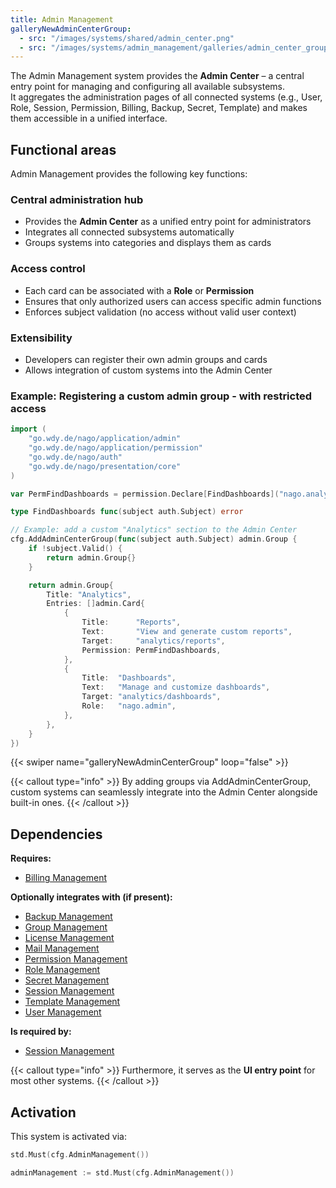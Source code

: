 ```yaml
---
title: Admin Management
galleryNewAdminCenterGroup:
  - src: "/images/systems/shared/admin_center.png"
  - src: "/images/systems/admin_management/galleries/admin_center_group/create.png"
---
```


The Admin Management system provides the **Admin Center** – a central entry point for managing and configuring all available subsystems.  
It aggregates the administration pages of all connected systems (e.g., User, Role, Session, Permission, Billing, Backup, Secret, Template) and makes them accessible in a unified interface.

## Functional areas
Admin Management provides the following key functions:

### Central administration hub
- Provides the **Admin Center** as a unified entry point for administrators
- Integrates all connected subsystems automatically
- Groups systems into categories and displays them as cards

### Access control
- Each card can be associated with a **Role** or **Permission**
- Ensures that only authorized users can access specific admin functions
- Enforces subject validation (no access without valid user context)

### Extensibility
- Developers can register their own admin groups and cards
- Allows integration of custom systems into the Admin Center

### Example: Registering a custom admin group - with restricted access

```go
import (
	"go.wdy.de/nago/application/admin"
    "go.wdy.de/nago/application/permission"
    "go.wdy.de/nago/auth"
	"go.wdy.de/nago/presentation/core"
)

var PermFindDashboards = permission.Declare[FindDashboards]("nago.analytics.dashboards", "Get access to all analytic dashboards", "Holders of this permissions can find all analytic dashboards.")

type FindDashboards func(subject auth.Subject) error

// Example: add a custom "Analytics" section to the Admin Center
cfg.AddAdminCenterGroup(func(subject auth.Subject) admin.Group {
	if !subject.Valid() {
		return admin.Group{}
	}

	return admin.Group{
		Title: "Analytics",
		Entries: []admin.Card{
			{
				Title:      "Reports",
				Text:       "View and generate custom reports",
				Target:     "analytics/reports",
				Permission: PermFindDashboards,
			},
			{
				Title:  "Dashboards",
				Text:   "Manage and customize dashboards",
				Target: "analytics/dashboards",
				Role:   "nago.admin",
			},
		},
	}
})
```

{{< swiper name="galleryNewAdminCenterGroup" loop="false" >}}

{{< callout type="info" >}}
By adding groups via AddAdminCenterGroup, custom systems can seamlessly integrate into the Admin Center alongside built-in ones.
{{< /callout >}}

## Dependencies
**Requires:**
- [Billing Management](../billing_management/)

**Optionally integrates with (if present):**
- [Backup Management](../backup_management/)
- [Group Management](../group_management/)
- [License Management](../license_management/)
- [Mail Management](../mail_management/)
- [Permission Management](../permission_management/)
- [Role Management](../role_management/)
- [Secret Management](../secret_management/)
- [Session Management](../session_management/)
- [Template Management](../template_management/)
- [User Management](../user_management/)

**Is required by:**
- [Session Management](../session_management/)

{{< callout type="info" >}}
Furthermore, it serves as the **UI entry point** for most other systems.
{{< /callout >}}

## Activation
This system is activated via:
```go
std.Must(cfg.AdminManagement())
```

```go
adminManagement := std.Must(cfg.AdminManagement())
```